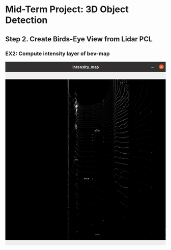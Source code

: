 # Mid-Term Project: 3D Object Detection

## Step 2. Create Birds-Eye View from Lidar PCL

### EX2: Compute intensity layer of bev-map
![alt text](https://github.com/GavinChuan9/nd013-c2-fusion-starter/blob/ID_S2_EX2/img/midterm/S2_EX2.png?raw=true)